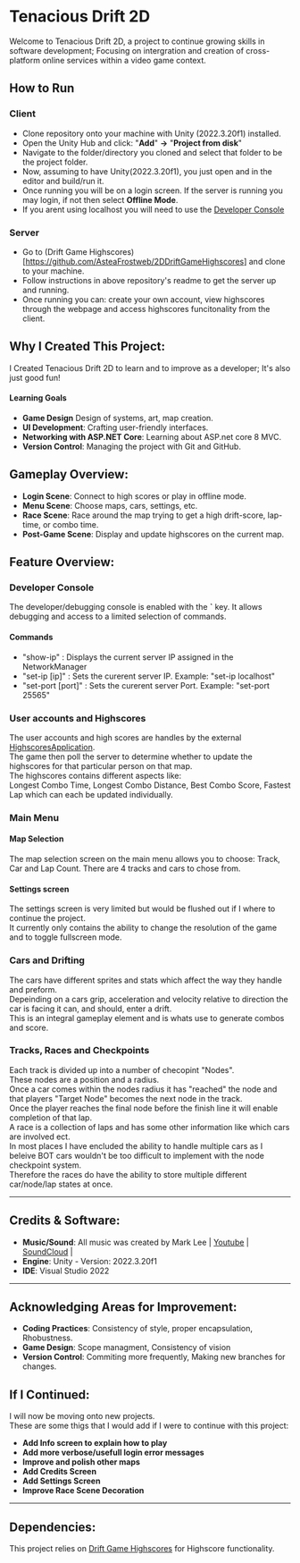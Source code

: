 # Tenacious Drift 2D

Welcome to Tenacious Drift 2D, a project to continue growing skills in software development; Focusing on intergration and creation of cross-platform online services within a video game context.<br>

## How to Run
### Client
- Clone repository onto your machine with Unity (2022.3.20f1) installed.<br>
- Open the Unity Hub and click: "**Add**" **->** "**Project from disk**" <br>
- Navigate to the folder/directory you cloned and select that folder to be the project folder.<br>
- Now, assuming to have Unity(2022.3.20f1), you just open and in the editor and build/run it.
- Once running you will be on a login screen. If the server is running you may login, if not then select **Offline Mode**.
- If you arent using localhost you will need to use the [Developer Console](#developer-console)
  
### Server
- Go to (Drift Game Highscores)[https://github.com/AsteaFrostweb/2DDriftGameHighscores] and clone to your machine.
- Follow instructions in above repository's readme to get the server up and running.
- Once running you can: create your own account, view highscores through the webpage and access highscores funcitonality from the client.

## Why I Created This Project:

I Created Tenacious Drift 2D to learn and to improve as a developer; It's also just good fun!

#### Learning Goals
- **Game Design** Design of systems, art, map creation.
- **UI Development**: Crafting user-friendly interfaces.
- **Networking with ASP.NET Core**: Learning about ASP.net core 8 MVC.
- **Version Control**: Managing the project with Git and GitHub.


## Gameplay Overview:

- **Login Scene**: Connect to high scores or play in offline mode.
- **Menu Scene**: Choose maps, cars, settings, etc.
- **Race Scene**: Race around the map trying to get a high drift-score, lap-time, or combo time.
- **Post-Game Scene**: Display and update highscores on the current map.


## Feature Overview:

### Developer Console

The developer/debugging console is enabled with the **`** key.  It allows debugging and access to a limited selection of commands.

#### Commands
  - "show-ip"  :  Displays the current server IP assigned in the NetworkManager
  - "set-ip [ip]"  :  Sets the curerent server IP. Example: "set-ip localhost"
  - "set-port [port]"  : Sets the curerent server Port. Example: "set-port 25565"


### User accounts and Highscores

The user accounts and high scores are handles by the external [HighscoresApplication](https://github.com/AsteaFrostweb/2DDriftGameHighscores/tree/main). <br/>
The game then poll the server to determine whether to update the highscores for that particular person on that map. <br/>
The highscores contains different aspects like: <br/>
Longest Combo Time, Longest Combo Distance, Best Combo Score, Fastest Lap which can each be updated individually. 


### Main Menu 

#### Map Selection

The map selection screen on the main menu allows you to choose: Track, Car and Lap Count. There are 4 tracks and cars to chose from.

#### Settings screen

The settings screen is very limited but would be flushed out if I where to continue the project. <br/>
It currently only contains the ability to change the resolution of the game and to toggle fullscreen mode. <br/>

### Cars and Drifting

The cars have different sprites and stats which affect the way they handle and preform. <br/>
Depeinding on a cars grip, acceleration and velocity relative to direction the car is facing it can, and should, enter a drift. <br/>
This is an integral gameplay element and is whats use to generate combos and score. <br/>

### Tracks, Races and Checkpoints

Each track is divided up into a number of checopint "Nodes". <br/>
These nodes are a position and a radius. <br/>
Once a car comes within the nodes radius it has "reached" the node and that players "Target Node" becomes the next node in the track. <br/>
Once the player reaches the final node before the finish line it will enable completion of that lap.  <br/>
A race is a collection of laps and has some other information like which cars are involved ect. <br/>
In most places I have encluded the ability to handle multiple cars as I beleive BOT cars wouldn't be too difficult to implement with the node checkpoint system. <br/>
Therefore the races do have the ability to store multiple different car/node/lap states at once. <br/>

---

## Credits & Software:

 - **Music/Sound**: All music was created by Mark Lee | [Youtube](https://www.youtube.com/@Markjameslee) | [SoundCloud](https://soundcloud.com/charkmomiak) |
 - **Engine**: Unity - Version: 2022.3.20f1
 - **IDE**: Visual Studio 2022 

---

## Acknowledging Areas for Improvement:

- **Coding Practices**: Consistency of style, proper encapsulation, Rhobustness.
- **Game Design**: Scope managment, Consistency of vision
- **Version Control**: Commiting more frequently, Making new branches for changes. 


## If I Continued:

I will now be moving onto new projects.<br>
These are some thigs that I would add if I were to continue with this project:

- **Add Info screen to explain how to play**
- **Add more verbose/usefull login error messages**
- **Improve and polish other maps**
- **Add Credits Screen**
- **Add Settings Screen**
- **Improve Race Scene Decoration**

--- 

## Dependencies:

This project relies on [Drift Game Highscores](https://github.com/AsteaFrostweb/2DDriftGameHighscores) for Highscore functionality.

